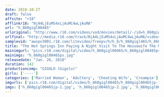 ```yaml
---
date: 2018-10-27
draft: false
affsite: "r18"
afflinkr18: "NjA4LjEuMS4xLjAuMC4wLjAuMA"
url: "h_860gigl00465"
urloriginal: "http://www.r18.com/videos/vod/movies/detail/-/id=h_860gigl00465"
urlfinal: "http://media.r18.com/track/NjA4LjEuMS4xLjAuMC4wLjAuMA/videos/vod/movies/detail/-/id=h_860gigl00465"
samplevid: "awspv3001.r18.com/litevideo/freepv/h/h_8/h_860gigl465/h_860gigl465_dmb_w.mp4"
title: "The Hot Springs Inn Paying A Night Visit To The Housewife The More She Resisted, The Wetter She Got In A Cum Crazy Married Woman Creampie"
mainimgurl: "pics.r18.com/digital/video/h_860gigl00465/h_860gigl00465ps.jpg"
mainimgs: "h_860gigl00465ps.jpg"
releasedate: "Jan. 26, 2018"
duration: 142
productioncomp: "GIGOLO (Gigolo)"
girls: ['----']
categories: ['Married Woman', 'Adultery', 'Cheating Wife', 'Creampie']
imgurls: ['pics.r18.com/digital/video/h_860gigl00465/h_860gigl00465jp-1.jpg', 'pics.r18.com/digital/video/h_860gigl00465/h_860gigl00465jp-2.jpg', 'pics.r18.com/digital/video/h_860gigl00465/h_860gigl00465jp-3.jpg', 'pics.r18.com/digital/video/h_860gigl00465/h_860gigl00465jp-4.jpg', 'pics.r18.com/digital/video/h_860gigl00465/h_860gigl00465jp-5.jpg', 'pics.r18.com/digital/video/h_860gigl00465/h_860gigl00465jp-6.jpg', 'pics.r18.com/digital/video/h_860gigl00465/h_860gigl00465jp-7.jpg', 'pics.r18.com/digital/video/h_860gigl00465/h_860gigl00465jp-8.jpg', 'pics.r18.com/digital/video/h_860gigl00465/h_860gigl00465jp-9.jpg', 'pics.r18.com/digital/video/h_860gigl00465/h_860gigl00465jp-10.jpg', 'pics.r18.com/digital/video/h_860gigl00465/h_860gigl00465jp-11.jpg', 'pics.r18.com/digital/video/h_860gigl00465/h_860gigl00465jp-12.jpg', 'pics.r18.com/digital/video/h_860gigl00465/h_860gigl00465jp-13.jpg', 'pics.r18.com/digital/video/h_860gigl00465/h_860gigl00465jp-14.jpg', 'pics.r18.com/digital/video/h_860gigl00465/h_860gigl00465jp-15.jpg', 'pics.r18.com/digital/video/h_860gigl00465/h_860gigl00465jp-16.jpg', 'pics.r18.com/digital/video/h_860gigl00465/h_860gigl00465jp-17.jpg', 'pics.r18.com/digital/video/h_860gigl00465/h_860gigl00465jp-18.jpg', 'pics.r18.com/digital/video/h_860gigl00465/h_860gigl00465jp-19.jpg', 'pics.r18.com/digital/video/h_860gigl00465/h_860gigl00465jp-20.jpg']
imgs: ['h_860gigl00465jp-1.jpg', 'h_860gigl00465jp-2.jpg', 'h_860gigl00465jp-3.jpg', 'h_860gigl00465jp-4.jpg', 'h_860gigl00465jp-5.jpg', 'h_860gigl00465jp-6.jpg', 'h_860gigl00465jp-7.jpg', 'h_860gigl00465jp-8.jpg', 'h_860gigl00465jp-9.jpg', 'h_860gigl00465jp-10.jpg', 'h_860gigl00465jp-11.jpg', 'h_860gigl00465jp-12.jpg', 'h_860gigl00465jp-13.jpg', 'h_860gigl00465jp-14.jpg', 'h_860gigl00465jp-15.jpg', 'h_860gigl00465jp-16.jpg', 'h_860gigl00465jp-17.jpg', 'h_860gigl00465jp-18.jpg', 'h_860gigl00465jp-19.jpg', 'h_860gigl00465jp-20.jpg']
---
```

